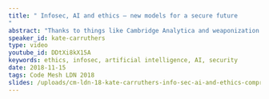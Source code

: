```yaml
---
title: " Infosec, AI and ethics – new models for a secure future
"
abstract: "Thanks to things like Cambridge Analytica and weaponization of social media and the web we are at an interesting juncture. The intersection of infosec, AI and ethics means that we need to develop new approaches to privacy and security. This talk explores some possible futures, and provides some practical suggestions for ethical and safe computing."
speaker_id: kate-carruthers
type: video
youtube_id: DDtXi8kX15A
keywords: ethics, infosec, artificial intelligence, AI, security
date: 2018-11-15
tags: Code Mesh LDN 2018
slides: /uploads/cm-ldn-18-kate-carruthers-info-sec-ai-and-ethics-compressed.pdf
---
```


